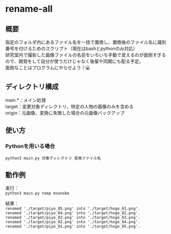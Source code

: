 # rename-all
## 概要
指定のフォルダ内にあるファイル名を一括で置換し、置換後のファイル名に識別番号を付けるためのスクリプト（現在はbashとpythonのみ対応）  
研究室内で撮影した画像ファイルの名前をいちいち手動で変えるのが面倒すぎるので、開発をして自分が使うだけじゃなく後輩や同期にも配る予定。  
面倒なことはプログラムにやらせよう！💻

## ディレクトリ構成
main.*：メイン処理   
target：変更対象ディレクトリ，特定の人物の画像のみを含める    
origin：元画像，変換に失敗した場合の元画像バックアップ

## 使い方
### Pythonを用いる場合
`python3 main.py 対象ディレクトリ 変換ファイル名`

## 動作例
実行：  
`python3 main.py temp msonobe`

結果：  
`renamed './target/piyo_05.png' into './target/hoge_01.png'.`  
`renamed './target/piyo_04.png' into './target/hoge_02.png'.`  
`renamed './target/piyo_03.png' into './target/hoge_03.png'.`  
`renamed './target/piyo_02.png' into './target/hoge_04.png'.`  
`renamed './target/piyo_01.png' into './target/hoge_05.png'.`
